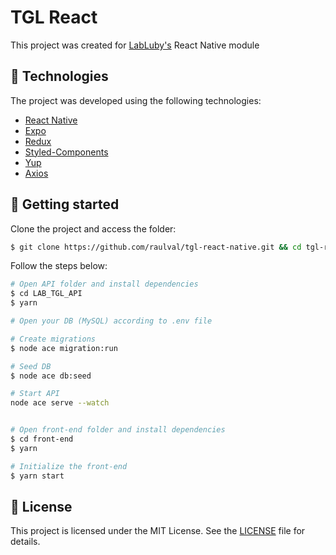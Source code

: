 # TGL React

This project was created for [LabLuby's](https://luby.com.br/labluby/) React Native module

## 🧪 Technologies

The project was developed using the following technologies:

- [React Native](https://reactnative.dev/)
- [Expo](https://expo.dev/)
- [Redux](https://redux.js.org/)
- [Styled-Components](https://styled-components.com/)
- [Yup](https://github.com/jquense/yup)
- [Axios](https://axios-http.com/)

## 🚀 Getting started

Clone the project and access the folder:

```bash
$ git clone https://github.com/raulval/tgl-react-native.git && cd tgl-react-native
```

Follow the steps below:
```bash
# Open API folder and install dependencies
$ cd LAB_TGL_API
$ yarn

# Open your DB (MySQL) according to .env file

# Create migrations
$ node ace migration:run

# Seed DB
$ node ace db:seed

# Start API
node ace serve --watch
```

```bash

# Open front-end folder and install dependencies
$ cd front-end
$ yarn

# Initialize the front-end
$ yarn start

```

## 📝 License

This project is licensed under the MIT License. See the [LICENSE](LICENSE.md) file for details.
